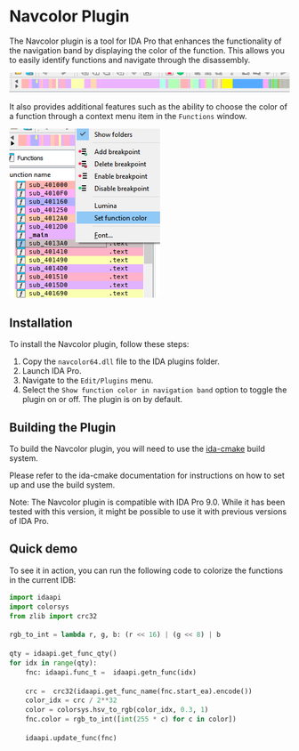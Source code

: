 # Navcolor Plugin

The Navcolor plugin is a tool for IDA Pro that enhances the functionality of the navigation band by displaying the color of the function. This allows you to easily identify functions and navigate through the disassembly.

![alt text](img/navband.png)

It also provides additional features such as the ability to choose the color of a function through a context menu item in the `Functions` window.

![alt text](img/functions.png)

## Installation

To install the Navcolor plugin, follow these steps:

1. Copy the `navcolor64.dll` file to the IDA plugins folder.
2. Launch IDA Pro.
3. Navigate to the `Edit/Plugins` menu.
4. Select the `Show function color in navigation band` option to toggle the plugin on or off. The plugin is on by default.

## Building the Plugin

To build the Navcolor plugin, you will need to use the [ida-cmake](https://github.com/allthingsida/ida-cmake) build system.

Please refer to the ida-cmake documentation for instructions on how to set up and use the build system.

Note: The Navcolor plugin is compatible with IDA Pro 9.0. While it has been tested with this version, it might be possible to use it with previous versions of IDA Pro. 


## Quick demo
To see it in action, you can run the following code to colorize the functions in the current IDB:
```python
import idaapi
import colorsys
from zlib import crc32

rgb_to_int = lambda r, g, b: (r << 16) | (g << 8) | b

qty = idaapi.get_func_qty()
for idx in range(qty):
    fnc: idaapi.func_t =  idaapi.getn_func(idx)
    
    crc =  crc32(idaapi.get_func_name(fnc.start_ea).encode())
    color_idx = crc / 2**32
    color = colorsys.hsv_to_rgb(color_idx, 0.3, 1)
    fnc.color = rgb_to_int([int(255 * c) for c in color])
    
    idaapi.update_func(fnc)
```

